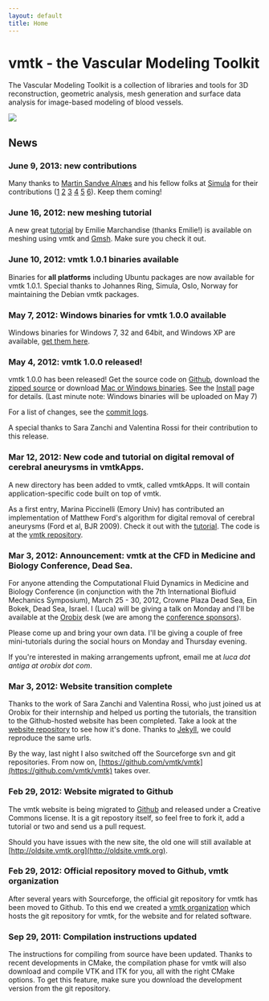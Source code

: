 ```yaml
---
layout: default
title: Home
---
```


vmtk - the Vascular Modeling Toolkit
====================================

The Vascular Modeling Toolkit is a collection of libraries and tools for 3D reconstruction, geometric analysis, mesh generation and surface data analysis for image-based modeling of blood vessels.

![](/media/Main/vmtk_geometry.png)

## News

### June 9, 2013: new contributions

Many thanks to [Martin Sandve Alnæs](https://github.com/martinal) and his fellow folks at [Simula](http://simula.no/) for their contributions ([1](https://github.com/vmtk/vmtk/pull/71) [2](https://github.com/vmtk/vmtk/pull/70) [3](https://github.com/vmtk/vmtk/pull/69) [4](https://github.com/vmtk/vmtk/pull/68) [5](https://github.com/vmtk/vmtk/pull/67) [6](https://github.com/vmtk/vmtk/pull/66)). Keep them coming!

### June 16, 2012: new meshing tutorial 

A new great [tutorial](/Tutorials/CenterlinesGmsh/) by Emilie Marchandise (thanks Emilie!) is available on meshing using vmtk and [Gmsh](http://www.geuz.org/gmsh/). Make sure you check it out.

### June 10, 2012: vmtk 1.0.1 binaries available

Binaries for **all platforms** including Ubuntu packages are now available for vmtk 1.0.1. Special thanks to Johannes Ring, Simula, Oslo, Norway for maintaining the Debian vmtk packages.

### May 7, 2012: Windows binaries for vmtk 1.0.0 available

Windows binaries for Windows 7, 32 and 64bit, and Windows XP are available, [get them here](http://sourceforge.net/projects/vmtk/files/vmtk/1.0/).

### May 4, 2012: vmtk 1.0.0 released! 

vmtk 1.0.0 has been released! Get the source code on [Github](https://github.com/vmtk/vmtk), download the [zipped source](https://github.com/vmtk/vmtk/tags) or download [Mac or Windows binaries](http://sourceforge.net/projects/vmtk/files/vmtk/1.0/). See the [Install](/Main/Installation/) page for details. (Last minute note: Windows binaries will be uploaded on May 7)

For a list of changes, see the [commit logs](https://github.com/vmtk/vmtk/compare/v0.9.0...v1.0.0).

A special thanks to Sara Zanchi and Valentina Rossi for their contribution to this release. 

### Mar 12, 2012: New code and tutorial on digital removal of cerebral aneurysms in vmtkApps. 

A new directory has been added to vmtk, called vmtkApps. It will contain application-specific code built on top of vmtk.

As a first entry, Marina Piccinelli (Emory Univ) has contributed an implementation of Matthew Ford's algorithm for digital removal of cerebral aneurysms (Ford et al, BJR 2009). Check it out with the [tutorial](/Tutorials/ParentVesselReconstruction/). The code is at the [vmtk repository](https://github.com/vmtk/vmtk).

### Mar 3, 2012: Announcement: vmtk at the CFD in Medicine and Biology Conference, Dead Sea. 

For anyone attending the Computational Fluid Dynamics in Medicine and Biology Conference (in conjunction with the 7th International Biofluid Mechanics Symposium), March 25 - 30, 2012, Crowne Plaza Dead Sea, Ein Bokek, Dead Sea, Israel. I (Luca) will be giving a talk on Monday and I'll be available at the [Orobix](http://www.orobix.com) desk (we are among the [conference sponsors](http://www.engconfintl.org/12adsponsors.html)).

Please come up and bring your own data. I'll be giving a couple of free mini-tutorials during the social hours on Monday and Thursday evening. 

If you're interested in making arrangements upfront, email me at *luca dot antiga at orobix dot com*.

### Mar 3, 2012: Website transition complete

Thanks to the work of Sara Zanchi and Valentina Rossi, who just joined us at Orobix for their internship and helped us porting the tutorials, the transition to the Github-hosted website has been completed. Take a look at the [website repository](https://github.com/vmtk/vmtk.github.com) to see how it's done. Thanks to [Jekyll](https://github.com/mojombo/jekyll), we could reproduce the same urls.

By the way, last night I also switched off the Sourceforge svn and git repositories. From now on, [https://github.com/vmtk/vmtk](https://github.com/vmtk/vmtk) takes over.

### Feb 29, 2012: Website migrated to Github

The vmtk website is being migrated to [Github](https://github.com/vmtk/vmtk.github.com) and released under a Creative Commons license. It is a git repostory itself, so feel free to fork it, add a tutorial or two and send us a pull request.

Should you have issues with the new site, the old one will still available at [http://oldsite.vmtk.org](http://oldsite.vmtk.org).

### Feb 29, 2012: Official repository moved to Github, vmtk organization

After several years with Sourceforge, the official git repository for vmtk has been moved to Github. To this end we created a [vmtk organization](https://github.com/vmtk) which hosts the git repository for vmtk, for the website and for related software.

### Sep 29, 2011: Compilation instructions updated

The instructions for compiling from source have been updated. Thanks to recent developments in CMake, the compilation phase for vmtk will also download and compile VTK and ITK for you, all with the right CMake options. To get this feature, make sure you download the development version from the git repository.

